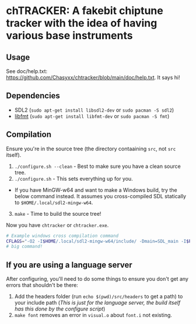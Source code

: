 # chTRACKER: A fakebit chiptune tracker with the idea of having various base instruments

## Usage
See doc/help.txt: <https://github.com/Chasyxx/chtracker/blob/main/doc/help.txt>. It says hi!

## Dependencies
* SDL2 (`sudo apt-get install libsdl2-dev` or `sudo pacman -S sdl2`)
* [libfmt](https://github.com/fmtlib/fmt) (`sudo apt-get install libfmt-dev` or `sudo pacman -S fmt`)

## Compilation
Ensure you're in the source tree (the directory contaaining `src`, not `src` itself).
1. `./configure.sh --clean` - Best to make sure you have a clean source tree.
2. `./configure.sh` - This sets everything up for you.
 * If you have MinGW-w64 and want to make a Windows build, try the below command instead. It assumes you cross-compiled SDL statically to `$HOME/.local/sdl2-mingw-w64`.
3. `make` - Time to build the source tree!

Now you have `chtracker` or `chtracker.exe`.
```bash
# Example windows cross compilation command
CFLAGS="-O2 -I$HOME/.local/sdl2-mingw-w64/include/ -Dmain=SDL_main -I$PWD/src/headers -Wall -Wextra -Werror" LIBS="$($HOME/.local/sdl2-mingw-w64/bin/sdl2-config --libs) --static" CC="x86_64-w64-mingw32-gcc -c" CXX="x86_64-w64-mingw32-g++ -c" CCLD=x86_64-w64-mingw32-g++ RES=x86_64-w64-mingw32-windres ./configure.sh --disable-sdl --icon
# big command!
```

## If you are using a language server
After configuring, you'll need to do some things to ensure you don't get any errors that shouldn't be there:
1. Add the headers folder (run `echo $(pwd)/src/headers` to get a path) to your include path (*This is just for the language server, the build itself has this done by the configure script*)
2. `make font` removes an error in `visual.o` about `font.i` not existing.


